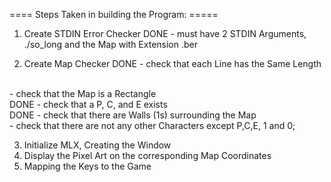 


====  Steps Taken in building the Program:  =====

1. Create STDIN Error Checker
DONE	- must have 2 STDIN Arguments, ./so_long and the Map with Extension .ber

2. Create Map Checker
DONE	- check that each Line has the Same Length
<br />
	    - check that the Map is a Rectangle
<br />
DONE	- check that a P, C, and E exists
<br />
DONE	- check that there are Walls (1s) surrounding the Map
<br />
	    - check that there are not any other Characters except P,C,E, 1 and 0;
<br />

3. Initialize MLX, Creating the Window
4. Display the Pixel Art on the corresponding Map Coordinates
5. Mapping the Keys to the Game



